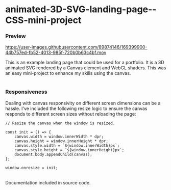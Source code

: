 # animated-3D-SVG-landing-page--CSS-mini-project
### Preview


https://user-images.githubusercontent.com/89874146/169399900-44b757ed-fb52-4013-985f-720b0b63c4bf.mov



This is an example landing page that could be used for a portfolio. It is a 3D animated SVG rendered by a Canvas element and WebGL shaders.
This was an easy mini-project to enhance my skills using the canvas.<br><br>
### Responsiveness
Dealing with canvas responsivity on different screen dimensions can be a hassle. I've included the following resize logic to ensure the canvas responds to different screen sizes without reloading the page:
```
// Resize the canvas when the window is resized.

const init = () => {
	canvas.width = window.innerWidth * dpr;
	canvas.height = window.innerHeight * dpr;
	canvas.style.width = `${window.innerWidth}px`;
	canvas.style.height = `${window.innerHeight}px`;
	document.body.appendChild(canvas);
};

window.onresize = init;

```
<br>
Documentation included in source code. 
